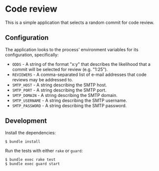 # Code review

This is a simple application that selects a random commit for code review.

## Configuration

The application looks to the process' environment variables for its configuration, specifically:

* `ODDS` - A string of the format "x:y" that describes the likelihood that a commit will be selected for review (e.g. "1:25").
* `REVIEWERS` - A comma-separated list of e-mail addresses that code reviews may be addressed to.
* `SMTP_HOST` - A string describing the SMTP host.
* `SMTP_PORT` - A string describing the SMTP port.
* `SMTP_DOMAIN` - A string describing the SMTP domain.
* `SMTP_USERNAME` - A string describing the SMTP username.
* `SMTP_PASSWORD` - A string describing the SMTP password.

## Development

Install the dependencies:

    $ bundle install

Run the tests with either `rake` or `guard`:

    $ bundle exec rake test
    $ bundle exec guard start
